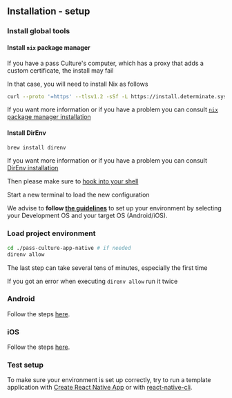 ## Installation - setup

### Install global tools

#### Install `nix` package manager

If you have a pass Culture's computer, which has a proxy that adds a custom certificate, the install may fail

In that case, you will need to install Nix as follows

```sh
curl --proto '=https' --tlsv1.2 -sSf -L https://install.determinate.systems/nix | sh -s -- install  --ssl-cert-file '/Library/Application Support'/*/*/data/*cacert.pem
```

If you want more information or if you have a problem you can consult [`nix` package manager installation](https://github.com/DeterminateSystems/nix-installer#the-determinate-nix-installer)

#### Install DirEnv

```sh
brew install direnv
```

If you want more information or if you have a problem you can consult [DirEnv installation](https://direnv.net/)

Then please make sure to [hook into your shell](https://direnv.net/docs/hook.html)

Start a new terminal to load the new configuration

We advise to **follow [the guidelines](https://reactnative.dev/docs/set-up-your-environment)** to set up your environment by selecting your Development OS and your target OS (Android/iOS).

### Load project environment

```sh
cd ./pass-culture-app-native # if needed
direnv allow
```

The last step can take several tens of minutes, especially the first time

If you got an error when executing `direnv allow` run it twice

### Android

Follow the steps [here](/doc/installation/Android.md).

### iOS

Follow the steps [here](/doc/installation/iOS.md).

### Test setup

To make sure your environment is set up correctly, try to run a template application with [Create React Native App](https://github.com/expo/create-react-native-app) or with [react-native-cli](https://github.com/react-native-community/cli).

